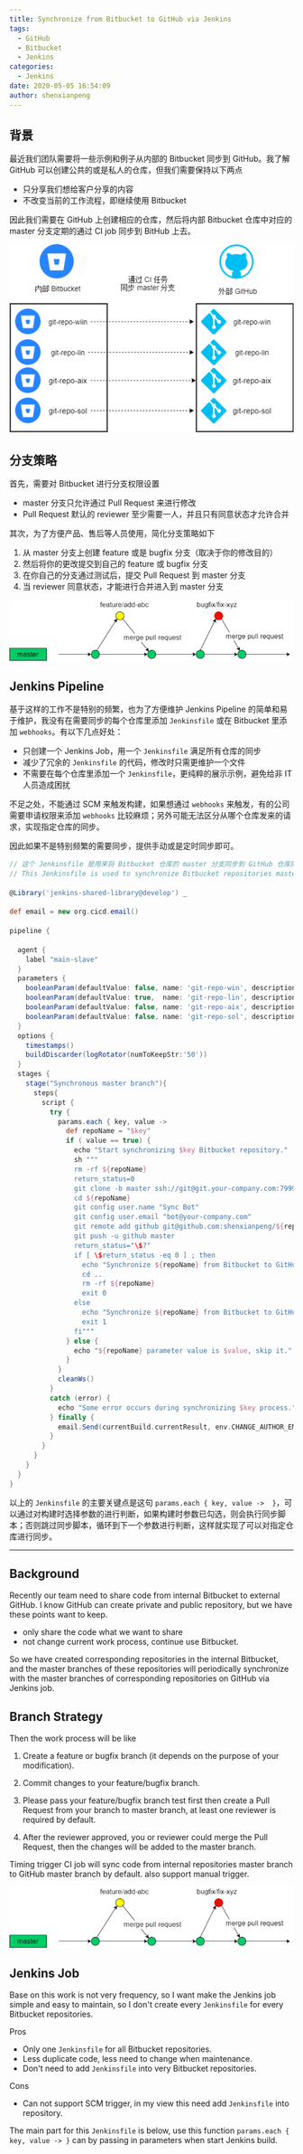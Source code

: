 ```yaml
---
title: Synchronize from Bitbucket to GitHub via Jenkins
tags:
  - GitHub
  - Bitbucket
  - Jenkins
categories:
  - Jenkins
date: 2020-05-05 16:54:09
author: shenxianpeng
---
```


## 背景

最近我们团队需要将一些示例和例子从内部的 Bitbucket 同步到 GitHub。我了解 GitHub 可以创建公共的或是私人的仓库，但我们需要保持以下两点

* 只分享我们想给客户分享的内容
* 不改变当前的工作流程，即继续使用 Bitbucket

<!-- more -->

因此我们需要在 GitHub 上创建相应的仓库，然后将内部 Bitbucket 仓库中对应的 master 分支定期的通过 CI job 同步到 BitHub 上去。

![同步](sync-from-bitbucket-to-github/sync-diagrom.png)

## 分支策略

首先，需要对 Bitbucket 进行分支权限设置

* master 分支只允许通过 Pull Request 来进行修改
* Pull Request 默认的 reviewer 至少需要一人，并且只有同意状态才允许合并

其次，为了方便产品、售后等人员使用，简化分支策略如下

1. 从 master 分支上创建 feature 或是 bugfix 分支（取决于你的修改目的）
2. 然后将你的更改提交到自己的 feature 或 bugfix 分支
3. 在你自己的分支通过测试后，提交 Pull Request 到 master 分支
4. 当 reviewer 同意状态，才能进行合并进入到 master 分支

![分支策略](sync-from-bitbucket-to-github/branch-strategy.png)

## Jenkins Pipeline

基于这样的工作不是特别的频繁，也为了方便维护 Jenkins Pipeline 的简单和易于维护，我没有在需要同步的每个仓库里添加 `Jenkinsfile` 或在 Bitbucket 里添加 `webhooks`。有以下几点好处：

* 只创建一个 Jenkins Job，用一个 `Jenkinsfile` 满足所有仓库的同步
* 减少了冗余的 `Jenkinsfile` 的代码，修改时只需更维护一个文件
* 不需要在每个仓库里添加一个 `Jenkinsfile`，更纯粹的展示示例，避免给非 IT 人员造成困扰

不足之处，不能通过 SCM 来触发构建，如果想通过 `webhooks` 来触发，有的公司需要申请权限来添加 `webhooks` 比较麻烦；另外可能无法区分从哪个仓库发来的请求，实现指定仓库的同步。

因此如果不是特别频繁的需要同步，提供手动或是定时同步即可。

```groovy
// 这个 Jenkinsfile 是用来将 Bitbucket 仓库的 master 分支同步到 GitHub 仓库的 master 分支
// This Jenkinsfile is used to synchronize Bitbucket repositories master branches to GitHub repositories master branches.

@Library('jenkins-shared-library@develop') _

def email = new org.cicd.email()

pipeline {

  agent {
    label "main-slave"
  }
  parameters {
    booleanParam(defaultValue: false, name: 'git-repo-win', description: 'Sync internal git-repo-win master branch with external git-repo-win on GitHub')
    booleanParam(defaultValue: true,  name: 'git-repo-lin', description: 'Sync internal git-repo-lin master branch with external git-repo-lin on GitHub')
    booleanParam(defaultValue: false, name: 'git-repo-aix', description: 'Sync internal git-repo-aix master branch with external git-repo-aix on GitHub')
    booleanParam(defaultValue: false, name: 'git-repo-sol', description: 'Sync internal git-repo-sol master branch with external git-repo-sol on GitHub')
  }
  options {
    timestamps()
    buildDiscarder(logRotator(numToKeepStr:'50'))
  }
  stages {
    stage("Synchronous master branch"){
      steps{
        script {
          try {
            params.each { key, value ->
              def repoName = "$key"
              if ( value == true) {
                echo "Start synchronizing $key Bitbucket repository."
                sh """
                rm -rf ${repoName}
                return_status=0
                git clone -b master ssh://git@git.your-company.com:7999/~xshen/${repoName}.git
                cd ${repoName}
                git config user.name "Sync Bot"
                git config user.email "bot@your-company.com"
                git remote add github git@github.com:shenxianpeng/${repoName}.git
                git push -u github master
                return_status="\$?"
                if [ \$return_status -eq 0 ] ; then
                  echo "Synchronize ${repoName} from Bitbucket to GitHub success."
                  cd ..
                  rm -rf ${repoName}
                  exit 0
                else
                  echo "Synchronize ${repoName} from Bitbucket to GitHub failed."
                  exit 1
                fi"""
              } else {
                echo "${repoName} parameter value is $value, skip it."
              }
            }
            cleanWs()
          }
          catch (error) {
            echo "Some error occurs during synchronizing $key process."
          } finally {
            email.Send(currentBuild.currentResult, env.CHANGE_AUTHOR_EMAIL)
          }
        }
      }
    }
  }
}
```

以上的 `Jenkinsfile` 的主要关键点是这句 `params.each { key, value ->  }`，可以通过对构建时选择参数的进行判断，如果构建时参数已勾选，则会执行同步脚本；否则跳过同步脚本，循环到下一个参数进行判断，这样就实现了可以对指定仓库进行同步。

---

## Background

Recently our team need to share code from internal Bitbucket to external GitHub. I know GitHub can create private and public repository, but we have these points want to keep.

* only share the code what we want to share
* not change current work process, continue use Bitbucket.

So we have created corresponding repositories in the internal Bitbucket, and the master branches of these repositories will periodically synchronize with the master branches of corresponding repositories on GitHub via Jenkins job.

## Branch Strategy

Then the work process will be like

1. Create a feature or bugfix branch (it depends on the purpose of your modification).

2. Commit changes to your feature/bugfix branch.

3. Please pass your feature/bugfix branch test first then create a Pull Request from your branch to master branch, at least one reviewer is required by default.

4. After the reviewer approved, you or reviewer could merge the Pull Request, then the changes will be added to the master branch.

Timing trigger CI job will sync code from internal repositories master branch to GitHub master branch by default. also support manual trigger.

![Branch Strategy](sync-from-bitbucket-to-github/branch-strategy.png)

## Jenkins Job

Base on this work is not very frequency, so I want make the Jenkins job simple and easy to maintain, so I don't create every `Jenkinsfile` for every Bitbucket repositories.

Pros

* Only one `Jenkinsfile` for all Bitbucket repositories.
* Less duplicate code, less need to change when maintenance.
* Don't need to add `Jenkinsfile` into very Bitbucket repositories.

Cons

* Can not support SCM trigger, in my view this need add `Jenkinsfile` into repository.

The main part for this `Jenkinsfile` is below, use this function `params.each { key, value -> }` can by passing in parameters when start Jenkins build.
